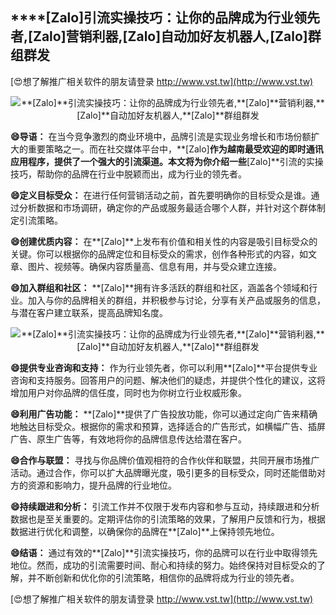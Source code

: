 ## ****[Zalo]**引流实操技巧：让你的品牌成为行业领先者,**[Zalo]**营销利器,**[Zalo]**自动加好友机器人,**[Zalo]**群组群发**

[😍想了解推广相关软件的朋友请登录 http://www.vst.tw](http://www.vst.tw)

 <center><img src="https://vst.tw/MP4/tuiguang/png/8.png" alt="**[Zalo]**引流实操技巧：让你的品牌成为行业领先者,**[Zalo]**营销利器,**[Zalo]**自动加好友机器人,**[Zalo]**群组群发"></center>

**😄导语：**
在当今竞争激烈的商业环境中，品牌引流是实现业务增长和市场份额扩大的重要策略之一。而在社交媒体平台中，**[Zalo]**作为越南最受欢迎的即时通讯应用程序，提供了一个强大的引流渠道。本文将为你介绍一些**[Zalo]**引流的实操技巧，帮助你的品牌在行业中脱颖而出，成为行业的领先者。

**😄定义目标受众：**
在进行任何营销活动之前，首先要明确你的目标受众是谁。通过分析数据和市场调研，确定你的产品或服务最适合哪个人群，并针对这个群体制定引流策略。

**😄创建优质内容：**
在**[Zalo]**上发布有价值和相关性的内容是吸引目标受众的关键。你可以根据你的品牌定位和目标受众的需求，创作各种形式的内容，如文章、图片、视频等。确保内容质量高、信息有用，并与受众建立连接。

**😄加入群组和社区：**
**[Zalo]**拥有许多活跃的群组和社区，涵盖各个领域和行业。加入与你的品牌相关的群组，并积极参与讨论，分享有关产品或服务的信息，与潜在客户建立联系，提高品牌知名度。

 <center><img src="https://vst.tw/MP4/tuiguang/png/0.png" alt="**[Zalo]**引流实操技巧：让你的品牌成为行业领先者,**[Zalo]**营销利器,**[Zalo]**自动加好友机器人,**[Zalo]**群组群发"></center>

**😄提供专业咨询和支持：**
作为行业领先者，你可以利用**[Zalo]**平台提供专业咨询和支持服务。回答用户的问题、解决他们的疑虑，并提供个性化的建议，这将增加用户对你品牌的信任度，同时也为你树立行业权威形象。

**😄利用广告功能：**
**[Zalo]**提供了广告投放功能，你可以通过定向广告来精确地触达目标受众。根据你的需求和预算，选择适合的广告形式，如横幅广告、插屏广告、原生广告等，有效地将你的品牌信息传达给潜在客户。

**😄合作与联盟：**
寻找与你品牌价值观相符的合作伙伴和联盟，共同开展市场推广活动。通过合作，你可以扩大品牌曝光度，吸引更多的目标受众，同时还能借助对方的资源和影响力，提升品牌的行业地位。

**😄持续跟进和分析：**
引流工作并不仅限于发布内容和参与互动，持续跟进和分析数据也是至关重要的。定期评估你的引流策略的效果，了解用户反馈和行为，根据数据进行优化和调整，以确保你的品牌在**[Zalo]**上保持领先地位。

**😄结语：**
通过有效的**[Zalo]**引流实操技巧，你的品牌可以在行业中取得领先地位。然而，成功的引流需要时间、耐心和持续的努力。始终保持对目标受众的了解，并不断创新和优化你的引流策略，相信你的品牌将成为行业的领先者。

[😍想了解推广相关软件的朋友请登录 http://www.vst.tw](http://www.vst.tw)



